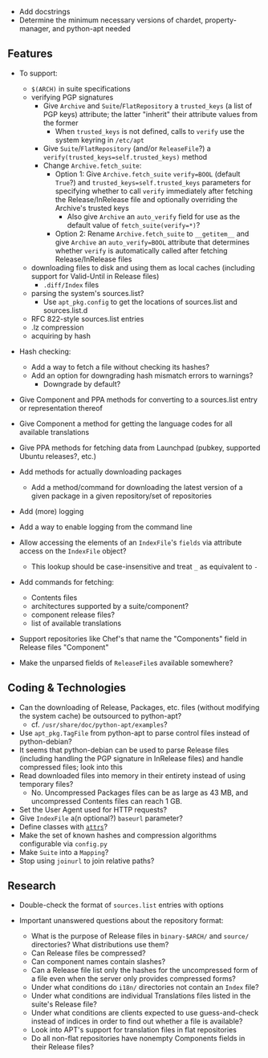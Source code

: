 - Add docstrings
- Determine the minimum necessary versions of chardet, property-manager, and
  python-apt needed

Features
--------
- To support:
    - `$(ARCH)` in suite specifications
    - verifying PGP signatures
        - Give `Archive` and `Suite`/`FlatRepository` a `trusted_keys` (a list
          of PGP keys) attribute; the latter "inherit" their attribute values
          from the former
            - When `trusted_keys` is not defined, calls to `verify` use the
              system keyring in `/etc/apt`
        - Give `Suite`/`FlatRepository` (and/or `ReleaseFile`?) a
          `verify(trusted_keys=self.trusted_keys)` method
        - Change `Archive.fetch_suite`:
            - Option 1: Give `Archive.fetch_suite` `verify=BOOL` (default
              `True`?) and `trusted_keys=self.trusted_keys` parameters for
              specifying whether to call `verify` immediately after fetching
              the Release/InRelease file and optionally overriding the
              Archive's trusted keys
                - Also give `Archive` an `auto_verify` field for use as the
                  default value of `fetch_suite(verify=*)`?
            - Option 2: Rename `Archive.fetch_suite` to `__getitem__` and give
              `Archive` an `auto_verify=BOOL` attribute that determines whether
              `verify` is automatically called after fetching Release/InRelease
              files
    - downloading files to disk and using them as local caches (including
      support for Valid-Until in Release files)
        - `.diff/Index` files
    - parsing the system's sources.list?
        - Use `apt_pkg.config` to get the locations of sources.list and
          sources.list.d
    - RFC 822-style sources.list entries
    - .lz compression
    - acquiring by hash

- Hash checking:
    - Add a way to fetch a file without checking its hashes?
    - Add an option for downgrading hash mismatch errors to warnings?
        - Downgrade by default?

- Give Component and PPA methods for converting to a sources.list entry or
  representation thereof
- Give Component a method for getting the language codes for all available
  translations
- Give PPA methods for fetching data from Launchpad (pubkey, supported Ubuntu
  releases?, etc.)
- Add methods for actually downloading packages
    - Add a method/command for downloading the latest version of a given
      package in a given repository/set of repositories
- Add (more) logging
- Add a way to enable logging from the command line
- Allow accessing the elements of an `IndexFile`'s `fields` via attribute
  access on the `IndexFile` object?
    - This lookup should be case-insensitive and treat `_` as equivalent to `-`
- Add commands for fetching:
    - Contents files
    - architectures supported by a suite/component?
    - component release files?
    - list of available translations
- Support repositories like Chef's that name the "Components" field in Release
  files "Component"
- Make the unparsed fields of `ReleaseFile`s available somewhere?


Coding & Technologies
---------------------
- Can the downloading of Release, Packages, etc. files (without modifying the
  system cache) be outsourced to python-apt?
    - cf. `/usr/share/doc/python-apt/examples`?
- Use `apt_pkg.TagFile` from python-apt to parse control files instead of
  python-debian?
- It seems that python-debian can be used to parse Release files (including
  handling the PGP signature in InRelease files) and handle compressed files;
  look into this
- Read downloaded files into memory in their entirety instead of using
  temporary files?
    - No.  Uncompressed Packages files can be as large as 43 MB, and
      uncompressed Contents files can reach 1 GB.
- Set the User Agent used for HTTP requests?
- Give `IndexFile` a(n optional?) `baseurl` parameter?
- Define classes with [`attrs`](https://attrs.readthedocs.io)?
- Make the set of known hashes and compression algorithms configurable via
  `config.py`
- Make `Suite` into a `Mapping`?
- Stop using `joinurl` to join relative paths?


Research
--------
- Double-check the format of `sources.list` entries with options

- Important unanswered questions about the repository format:
    - What is the purpose of Release files in `binary-$ARCH/` and `source/`
      directories?  What distributions use them?
    - Can Release files be compressed?
    - Can component names contain slashes?
    - Can a Release file list only the hashes for the uncompressed form of a
      file even when the server only provides compressed forms?
    - Under what conditions do `i18n/` directories not contain an `Index` file?
    - Under what conditions are individual Translations files listed in the
      suite's Release file?
    - Under what conditions are clients expected to use guess-and-check instead
      of indices in order to find out whether a file is available?
    - Look into APT's support for translation files in flat repositories
    - Do all non-flat repositories have nonempty Components fields in their
      Release files?
